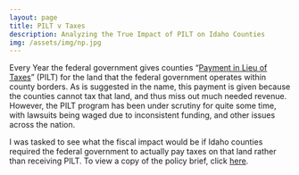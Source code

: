 ```yaml
---
layout: page
title: PILT v Taxes
description: Analyzing the True Impact of PILT on Idaho Counties
img: /assets/img/np.jpg
---
```


Every Year the federal government gives counties “[Payment in Lieu of Taxes](https://www.doi.gov/pilt)” (PILT) for the land 
that the federal government operates within county borders. As is suggested in the name, this payment is given because the 
counties cannot tax that land, and thus miss out much needed revenue. However, the PILT program has been under scrutiny 
for quite some time, with lawsuits being waged due to inconsistent funding, and other issues across the nation.

I was tasked to see what the fiscal impact would be if Idaho counties required the federal government to actually pay
taxes on that land rather than receiving PILT. To view a copy of the policy brief, click <a href="/assets/pilt.brief.pdf">here</a>. 

